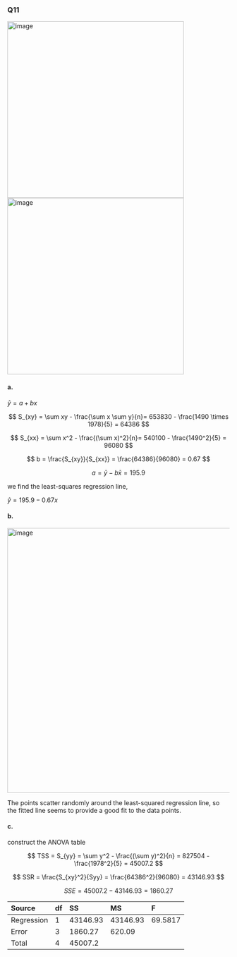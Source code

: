 ### Q11
<img width="400" alt="image" src=https://github.com/user-attachments/assets/bfe2e72f-f038-4eb8-aff3-d2ec791b0685/>
<img width="400" alt="image" src=https://github.com/user-attachments/assets/60340f69-67a3-40fa-879f-ba8db37dc554/>

#### a. 

$\hat{y} = a + bx$  

$$
S_{xy} = \sum xy - \frac{\sum x \sum y}{n}= 653830 - \frac{1490 \times 1978}{5} = 64386
$$

$$
S_{xx} = \sum x^2 - \frac{(\sum x)^2}{n}= 540100 - \frac{1490^2}{5} = 96080
$$

$$
b = \frac{S_{xy}}{S_{xx}} = \frac{64386}{96080} = 0.67
$$

$$
a = \bar{y} - b\bar{x} = 195.9
$$

we find the least-squares regression line,

$\hat{y} = 195.9 - 0.67x$  

#### b.

<img width="600" alt="image" src=https://github.com/user-attachments/assets/31f0a051-cb1e-4c41-96a9-2399eaeb029f/>

The points scatter randomly around the least-squared regression line, so the fitted line seems to provide a good fit to the data points.  

#### c.

construct the ANOVA table

$$
TSS = S_{yy} = \sum y^2 - \frac{(\sum y)^2}{n} = 827504 - \frac{1978^2}{5} = 45007.2
$$

$$
SSR = \frac{S_{xy}^2}{Syy} = \frac{64386^2}{96080} = 43146.93
$$

$$
SSE = 45007.2-43146.93 = 1860.27
$$

| Source | df | SS | MS | F |
|:------|:------|:------|:------|:------|
| Regression | 1 | 43146.93 | 43146.93 | 69.5817 |
| Error | 3 | 1860.27 | 620.09 |  |
| Total | 4 | 45007.2 |  |  |

